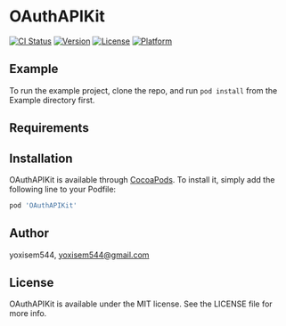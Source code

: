 # OAuthAPIKit

[![CI Status](https://img.shields.io/travis/yoxisem544/iOS-OAuthAPIKit.svg?style=flat)](https://travis-ci.org/yoxisem544/iOS-OAuthAPIKit)
[![Version](https://img.shields.io/cocoapods/v/OAuthAPIKit.svg?style=flat)](https://cocoapods.org/pods/OAuthAPIKit)
[![License](https://img.shields.io/cocoapods/l/OAuthAPIKit.svg?style=flat)](https://cocoapods.org/pods/OAuthAPIKit)
[![Platform](https://img.shields.io/cocoapods/p/OAuthAPIKit.svg?style=flat)](https://cocoapods.org/pods/OAuthAPIKit)

## Example

To run the example project, clone the repo, and run `pod install` from the Example directory first.

## Requirements

## Installation

OAuthAPIKit is available through [CocoaPods](https://cocoapods.org). To install
it, simply add the following line to your Podfile:

```ruby
pod 'OAuthAPIKit'
```

## Author

yoxisem544, yoxisem544@gmail.com

## License

OAuthAPIKit is available under the MIT license. See the LICENSE file for more info.

